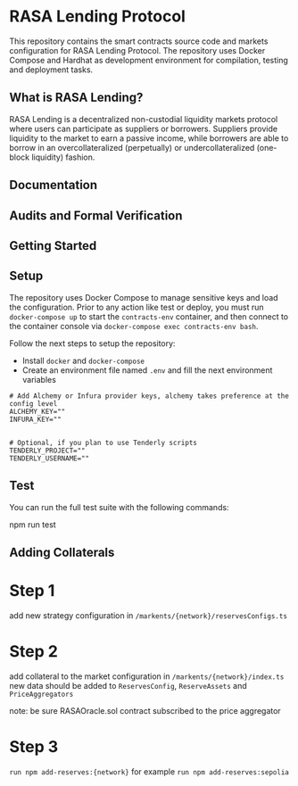 # RASA Lending Protocol

This repository contains the smart contracts source code and markets configuration for RASA Lending Protocol. The repository uses Docker Compose and Hardhat as development environment for compilation, testing and deployment tasks.

## What is RASA Lending?

RASA Lending is a decentralized non-custodial liquidity markets protocol where users can participate as suppliers or borrowers. Suppliers provide liquidity to the market to earn a passive income, while borrowers are able to borrow in an overcollateralized (perpetually) or undercollateralized (one-block liquidity) fashion.

## Documentation

## Audits and Formal Verification

## Getting Started

## Setup

The repository uses Docker Compose to manage sensitive keys and load the configuration. Prior to any action like test or deploy, you must run `docker-compose up` to start the `contracts-env` container, and then connect to the container console via `docker-compose exec contracts-env bash`.

Follow the next steps to setup the repository:

- Install `docker` and `docker-compose`
- Create an environment file named `.env` and fill the next environment variables

```
# Add Alchemy or Infura provider keys, alchemy takes preference at the config level
ALCHEMY_KEY=""
INFURA_KEY=""


# Optional, if you plan to use Tenderly scripts
TENDERLY_PROJECT=""
TENDERLY_USERNAME=""

```

## Test

You can run the full test suite with the following commands:

npm run test

## Adding Collaterals

# Step 1
add new strategy configuration in  `/markents/{network}/reservesConfigs.ts`

# Step 2
add collateral to the market configuration in `/markents/{network}/index.ts`
new data should be added to `ReservesConfig`, `ReserveAssets` and `PriceAggregators`

note: be sure RASAOracle.sol contract subscribed to the price aggregator

# Step 3
`run npm add-reserves:{network}` for example `run npm add-reserves:sepolia`

